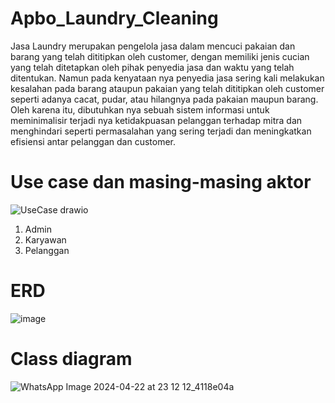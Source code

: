 # Apbo_Laundry_Cleaning
Jasa Laundry merupakan pengelola jasa dalam mencuci pakaian dan barang yang telah dititipkan oleh customer, dengan memiliki jenis cucian yang telah ditetapkan oleh pihak penyedia jasa dan waktu yang telah ditentukan. Namun pada kenyataan nya penyedia jasa sering kali melakukan kesalahan pada barang ataupun pakaian yang telah dititipkan oleh customer seperti adanya cacat, pudar, atau hilangnya pada pakaian maupun barang. Oleh karena itu, dibutuhkan nya sebuah sistem informasi untuk meminimalisir terjadi nya ketidakpuasan pelanggan terhadap mitra dan menghindari seperti permasalahan yang sering terjadi dan meningkatkan efisiensi antar pelanggan dan customer. 
# Use case dan masing-masing aktor 
![UseCase drawio](https://github.com/AZHRaihan/Apbo_Laundry_Cleaning/assets/145907307/71b60174-c14a-4f4a-9b6f-43eb4c44a122)
1. Admin
2. Karyawan
3. Pelanggan
# ERD
![image](https://github.com/AZHRaihan/Apbo_Laundry_Cleaning/assets/145907307/6646a507-3443-4d84-909a-68326f27c3b5)
# Class diagram
![WhatsApp Image 2024-04-22 at 23 12 12_4118e04a](https://github.com/AZHRaihan/Apbo_Laundry_Cleaning/assets/145907307/8efb1c1b-da59-4ec5-95b7-34a1036ce491)
